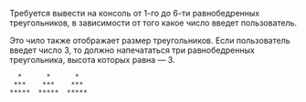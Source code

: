 Требуется вывести на консоль от 1-го до 6-ти равнобедренных треугольников, в зависимости от того какое число введет пользователь.

Это чило также отображает размер треугольников. Если пользователь введет число 3, то должно напечататься три равнобедренных треугольника, высота которых равна — 3.


      *      *      *                     
     ***    ***    ***           
    *****  *****  *****         
